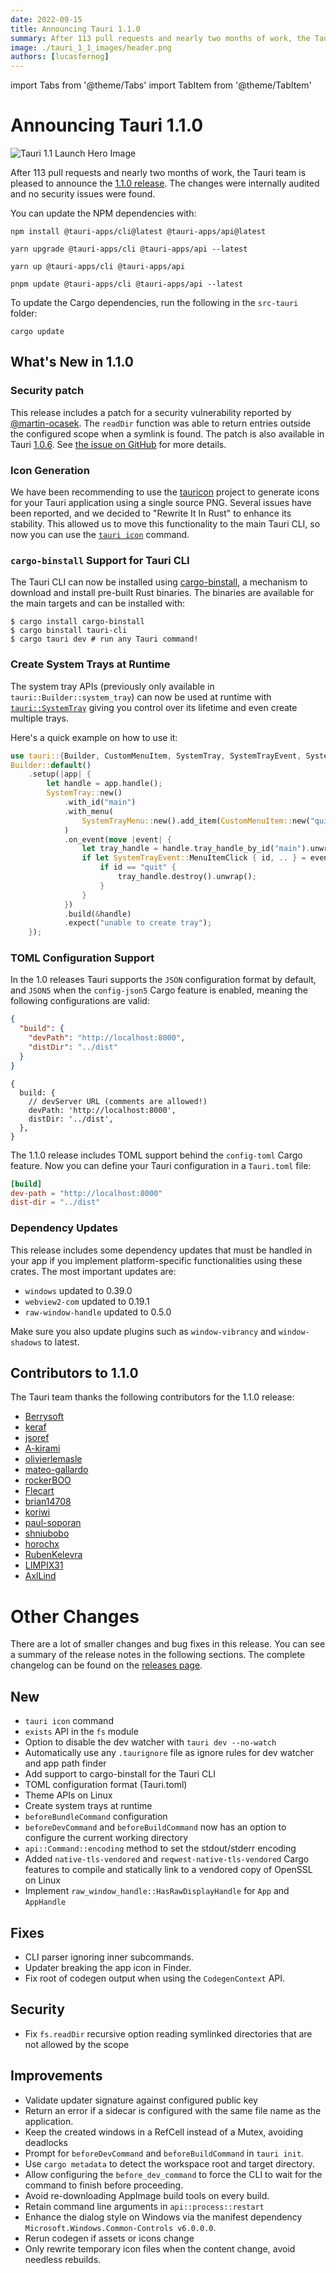```yaml
---
date: 2022-09-15
title: Announcing Tauri 1.1.0
summary: After 113 pull requests and nearly two months of work, the Tauri team is pleased to announce the 1.1.0 release.
image: ./tauri_1_1_images/header.png
authors: [lucasfernog]
---
```


import Tabs from '@theme/Tabs'
import TabItem from '@theme/TabItem'

# Announcing Tauri 1.1.0

![Tauri 1.1 Launch Hero Image](./tauri_1_1_images/header.png)

After 113 pull requests and nearly two months of work, the Tauri team is pleased to announce the [1.1.0 release](https://github.com/tauri-apps/tauri/releases/tag/tauri-v1.1.0). The changes were internally audited and no security issues were found.

You can update the NPM dependencies with:

<Tabs groupId="package-manager">
  <TabItem value="npm">

```shell
npm install @tauri-apps/cli@latest @tauri-apps/api@latest
```

  </TabItem>
  <TabItem value="Yarn Classic">

```shell
yarn upgrade @tauri-apps/cli @tauri-apps/api --latest
```

  </TabItem>
  <TabItem value="Yarn Berry">

```shell
yarn up @tauri-apps/cli @tauri-apps/api
```

  </TabItem>
  <TabItem value="pnpm">

```shell
pnpm update @tauri-apps/cli @tauri-apps/api --latest
```

  </TabItem>
</Tabs>

To update the Cargo dependencies, run the following in the `src-tauri` folder:

```shell
cargo update
```

## What's New in 1.1.0

### Security patch

This release includes a patch for a security vulnerability reported by [@martin-ocasek](https://github.com/martin-ocasek). The `readDir` function was able to return entries outside the configured scope when a symlink is found. The patch is also available in Tauri [1.0.6](https://github.com/tauri-apps/tauri/releases/tag/tauri-v1.0.6). See [the issue on GitHub](https://github.com/tauri-apps/tauri/issues/4882) for more details.

### Icon Generation

We have been recommending to use the [tauricon](https://github.com/tauri-apps/tauricon) project to generate icons for your Tauri application using a single source PNG. Several issues have been reported, and we decided to "Rewrite It In Rust" to enhance its stability. This allowed us to move this functionality to the main Tauri CLI, so now you can use the [`tauri icon`](https://tauri.app/v1/api/cli#icon) command.

### `cargo-binstall` Support for Tauri CLI

The Tauri CLI can now be installed using [cargo-binstall](https://github.com/cargo-bins/cargo-binstall), a mechanism to download and install pre-built Rust binaries. The binaries are available for the main targets and can be installed with:

```
$ cargo install cargo-binstall
$ cargo binstall tauri-cli
$ cargo tauri dev # run any Tauri command!
```

### Create System Trays at Runtime

The system tray APIs (previously only available in `tauri::Builder::system_tray`) can now be used at runtime with [`tauri::SystemTray`](https://docs.rs/tauri/1.1.0/tauri/struct.SystemTray.html) giving you control over its lifetime and even create multiple trays.

Here's a quick example on how to use it:

```rust
use tauri::{Builder, CustomMenuItem, SystemTray, SystemTrayEvent, SystemTrayMenu};
Builder::default()
    .setup(|app| {
        let handle = app.handle();
        SystemTray::new()
            .with_id("main")
            .with_menu(
                SystemTrayMenu::new().add_item(CustomMenuItem::new("quit", "Quit"))
            )
            .on_event(move |event| {
                let tray_handle = handle.tray_handle_by_id("main").unwrap();
                if let SystemTrayEvent::MenuItemClick { id, .. } = event {
                    if id == "quit" {
                        tray_handle.destroy().unwrap();
                    }
                }
            })
            .build(&handle)
            .expect("unable to create tray");
    });
```

### TOML Configuration Support

In the 1.0 releases Tauri supports the `JSON` configuration format by default, and `JSON5` when the `config-json5` Cargo feature is enabled, meaning the following configurations are valid:

```json title=tauri.conf.json
{
  "build": {
    "devPath": "http://localhost:8000",
    "distDir": "../dist"
  }
}
```

```json5 title=tauri.conf.json5
{
  build: {
    // devServer URL (comments are allowed!)
    devPath: 'http://localhost:8000',
    distDir: '../dist',
  },
}
```

The 1.1.0 release includes TOML support behind the `config-toml` Cargo feature. Now you can define your Tauri configuration in a `Tauri.toml` file:

```toml title=Tauri.toml
[build]
dev-path = "http://localhost:8000"
dist-dir = "../dist"
```

### Dependency Updates

This release includes some dependency updates that must be handled in your app if you implement platform-specific functionalities using these crates. The most important updates are:

- `windows` updated to 0.39.0
- `webview2-com` updated to 0.19.1
- `raw-window-handle` updated to 0.5.0

Make sure you also update plugins such as `window-vibrancy` and `window-shadows` to latest.

## Contributors to 1.1.0

The Tauri team thanks the following contributors for the 1.1.0 release:

- [Berrysoft](https://github.com/Berrysoft)
- [keraf](https://github.com/keraf)
- [jsoref](https://github.com/jsoref)
- [A-kirami](https://github.com/A-kirami)
- [olivierlemasle](https://github.com/olivierlemasle)
- [mateo-gallardo](https://github.com/mateo-gallardo)
- [rockerBOO](https://github.com/rockerBOO)
- [Flecart](https://github.com/Flecart)
- [brian14708](https://github.com/brian14708)
- [koriwi](https://github.com/koriwi)
- [paul-soporan](https://github.com/paul-soporan)
- [shniubobo](https://github.com/shniubobo)
- [horochx](https://github.com/horochx)
- [RubenKelevra](https://github.com/RubenKelevra)
- [LIMPIX31](https://github.com/LIMPIX31)
- [AxlLind](https://github.com/AxlLind)

# Other Changes

There are a lot of smaller changes and bug fixes in this release. You can see a summary of the release notes in the following sections. The complete changelog can be found on the [releases page](https://tauri.app/releases).

## New

- `tauri icon` command
- `exists` API in the `fs` module
- Option to disable the dev watcher with `tauri dev --no-watch`
- Automatically use any `.taurignore` file as ignore rules for dev watcher and app path finder
- Add support to cargo-binstall for the Tauri CLI
- TOML configuration format (Tauri.toml)
- Theme APIs on Linux
- Create system trays at runtime
- `beforeBundleCommand` configuration
- `beforeDevCommand` and `beforeBuildCommand` now has an option to configure the current working directory
- `api::Command::encoding` method to set the stdout/stderr encoding
- Added `native-tls-vendored` and `reqwest-native-tls-vendored` Cargo features to compile and statically link to a vendored copy of OpenSSL on Linux
- Implement `raw_window_handle::HasRawDisplayHandle` for `App` and `AppHandle`

## Fixes

- CLI parser ignoring inner subcommands.
- Updater breaking the app icon in Finder.
- Fix root of codegen output when using the `CodegenContext` API.

## Security

- Fix `fs.readDir` recursive option reading symlinked directories that are not allowed by the scope

## Improvements

- Validate updater signature against configured public key
- Return an error if a sidecar is configured with the same file name as the application.
- Keep the created windows in a RefCell instead of a Mutex, avoiding deadlocks
- Prompt for `beforeDevCommand` and `beforeBuildCommand` in `tauri init`.
- Use `cargo metadata` to detect the workspace root and target directory.
- Allow configuring the `before_dev_command` to force the CLI to wait for the command to finish before proceeding.
- Avoid re-downloading AppImage build tools on every build.
- Retain command line arguments in `api::process::restart`
- Enhance the dialog style on Windows via the manifest dependency `Microsoft.Windows.Common-Controls v6.0.0.0`.
- Rerun codegen if assets or icons change
- Only rewrite temporary icon files when the content change, avoid needless rebuilds.
